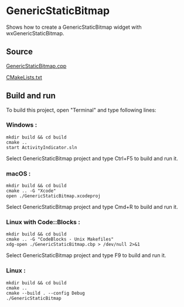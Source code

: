 # GenericStaticBitmap

Shows how to create a GenericStaticBitmap widget with wxGenericStaticBitmap.

## Source

[GenericStaticBitmap.cpp](GenericStaticBitmap.cpp)

[CMakeLists.txt](CMakeLists.txt)

## Build and run

To build this project, open "Terminal" and type following lines:

### Windows :

``` shell
mkdir build && cd build
cmake .. 
start ActivityIndicator.sln
```

Select GenericStaticBitmap project and type Ctrl+F5 to build and run it.

### macOS :

``` shell
mkdir build && cd build
cmake .. -G "Xcode"
open ./GenericStaticBitmap.xcodeproj
```

Select GenericStaticBitmap project and type Cmd+R to build and run it.

### Linux with Code::Blocks :

``` shell
mkdir build && cd build
cmake .. -G "CodeBlocks - Unix Makefiles"
xdg-open ./GenericStaticBitmap.cbp > /dev/null 2>&1
```

Select GenericStaticBitmap project and type F9 to build and run it.

### Linux :

``` shell
mkdir build && cd build
cmake .. 
cmake --build . --config Debug
./GenericStaticBitmap
```
